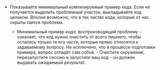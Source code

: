 - Показывайте минимальный компилируемый пример кода. Если не получается выделить проблемный участок, выкладывайте код целиком. Вполне возможно, что в тех частях кода, которые от нас скрыты таится проблема.

    - Минимальный пример _кода_, воспроизводящий проблему - означает, что код нужно очистить от всего лишнего, чтобы остались только те его части, которые прямо относятся к задаваемому вопросу. Не исключено, что в процессе подготовки примера, вопрос отпадёт сам собой. - Очистите окружение, перезапустите сессию и запустите ваш код - он должен выдавать ожидаемый результат.
